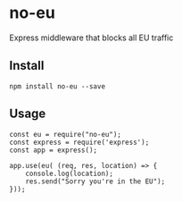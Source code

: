 # no-eu
Express middleware that blocks all EU traffic

## Install
```npm install no-eu --save```

## Usage
```
const eu = require("no-eu");
const express = require('express');
const app = express();

app.use(eu( (req, res, location) => {
    console.log(location);
    res.send("Sorry you're in the EU");
}));
```